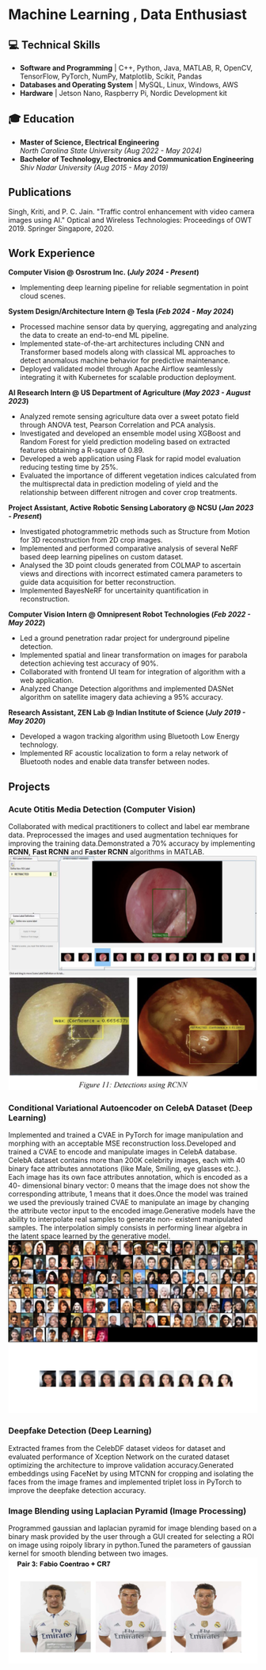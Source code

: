 
# Machine Learning , Data Enthusiast

## 💻 Technical Skills
- **Software and Programming** | C++, Python, Java, MATLAB, R, OpenCV, TensorFlow, PyTorch, NumPy, Matplotlib, Scikit, Pandas
- **Databases and Operating System** | MySQL, Linux, Windows, AWS
- **Hardware** | Jetson Nano, Raspberry Pi, Nordic Development kit

## 🎓 Education
- **Master of Science, Electrical Engineering** <br>
_North Carolina State University (Aug 2022 - May 2024)_
- **Bachelor of Technology, Electronics and Communication Engineering** <br>
_Shiv Nadar University (Aug 2015 - May 2019)_

## Publications
Singh, Kriti, and P. C. Jain. "Traffic control enhancement with video camera images using AI." Optical and Wireless Technologies: Proceedings of OWT 2019. Springer Singapore, 2020.

## Work Experience
**Computer Vision @ Osrostrum Inc. (_July 2024 - Present_)**
- Implementing deep learning pipeline for reliable segmentation in point cloud scenes.

**System Design/Architecture Intern @ Tesla (_Feb 2024 - May 2024_)**
- Processed machine sensor data by querying, aggregating and analyzing the data to create an end-to-end ML pipeline.
- Implemented state-of-the-art architectures including CNN and Transformer based models along with classical ML approaches to
detect anomalous machine behavior for predictive maintenance.
- Deployed validated model through Apache Airflow seamlessly integrating it with Kubernetes for scalable production deployment.


**AI Research Intern @ US Department of Agriculture (_May 2023 - August 2023_)**
- Analyzed remote sensing agriculture data over a sweet potato field through ANOVA test, Pearson Correlation and PCA analysis.
- Investigated and developed an ensemble model using XGBoost and Random Forest for yield prediction modeling based on
extracted features obtaining a R-square of 0.89.
- Developed a web application using Flask for rapid model evaluation reducing testing time by 25%.
- Evaluated the importance of different vegetation indices calculated from the multisprectal data in prediction modeling of yield and the relationship between different nitrogen and cover crop treatments.
  
**Project Assistant, Active Robotic Sensing Laboratory @ NCSU (_Jan 2023 - Present_)**
- Investigated photogrammetric methods such as Structure from Motion for 3D reconstruction from 2D crop images.
- Implemented and performed comparative analysis of several NeRF based deep learning pipelines on custom dataset.
- Analysed the 3D point clouds generated from COLMAP to ascertain views and directions with incorrect estimated camera parameters to guide data acquisition for better reconstruction.
- Implemented BayesNeRF for uncertainity quantification in reconstruction.

**Computer Vision Intern @ Omnipresent Robot Technologies (_Feb 2022 - May 2022_)**
- Led a ground penetration radar project for underground pipeline detection.
- Implemented spatial and linear transformation on images for parabola detection achieving test accuracy of 90%.
- Collaborated with frontend UI team for integration of algorithm with a web application.
- Analyzed Change Detection algorithms and implemented DASNet algorithm on satellite imagery data achieving a 95% accuracy.

**Research Assistant, ZEN Lab @ Indian Institute of Science (_July 2019 - May 2020_)**
- Developed a wagon tracking algorithm using Bluetooth Low Energy technology.
- Implemented RF acoustic localization to form a relay network of Bluetooth nodes and enable data transfer between nodes.

## Projects
### Acute Otitis Media Detection (Computer Vision)

Collaborated with medical practitioners to collect and label ear membrane data. Preprocessed the images and used augmentation techniques for improving the training data.Demonstrated a 70% accuracy by implementing **RCNN**, **Fast RCNN** and **Faster RCNN** algorithms in MATLAB.
![Image labelling in MATLAB](/assets/img/image_labelling.png)
![RCNN Detection Results](/assets/img/rcnn_detection.png)


### Conditional Variational Autoencoder on CelebA Dataset (Deep Learning)

Implemented and trained a CVAE in PyTorch for image manipulation and morphing with an acceptable MSE reconstruction loss.Developed and trained a CVAE to encode and manipulate images in CelebA database. CelebA dataset contains more than 200K celebrity images, each with 40 binary face attributes annotations (like Male, Smiling, eye glasses etc.). Each image has its own face attributes annotation, which is encoded as a 40- dimensional binary vector: 0 means that the image does not show the corresponding attribute, 1 means that it does.Once the model was trained we used the previously trained CVAE to manipulate an image by changing the attribute vector input to the encoded image.Generative models have the ability to interpolate real samples to generate non- existent manipulated samples. The interpolation simply consists in performing linear algebra in the latent space learned by the generative model.
![Manipulated faces with sunglasses](/assets/img/beard_man.png)
![Interpolated results for morphing](/assets/img/nterpolation.png)

### Deepfake Detection (Deep Learning)

Extracted frames from the CelebDF dataset videos for dataset and  evaluated performance of Xception Network on the curated dataset optimizing the architecture to improve validation accuracy.Generated embeddings using FaceNet by using MTCNN for cropping and isolating the faces from the image frames and implemented triplet loss in PyTorch to improve the deepfake detection accuracy.

### Image Blending using Laplacian Pyramid (Image Processing)

Programmed gaussian and laplacian pyramid for image blending based on a binary mask provided by the user through a GUI
created for selecting a ROI on image using roipoly library in python.Tuned the parameters of gaussian kernel for smooth blending between two images.
![Blending results](/assets/img/gaussian_blending.png)





